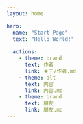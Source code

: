 ```yaml
---
layout: home

hero:
  name: "Start Page"
  text: "Hello World!"
  
  actions:
    - theme: brand
      text: 作者
      link: 关于/作者.md
    - theme: alt
      text: 内容
      link: 内容.md
    - theme: brand
      text: 朋友
      link: 朋友.md
---
```


### <Badge type="info" text="写作业" />
### <Badge type="info" text="Neuron Science-Exploring the Brain " />
### <Badge type="info" text="AI的25种可能 " />
### <Badge type="tip" text="废寝忘食" />
### <Badge type="warning" text="合理使用时间" />
### <Badge type="danger" text="加油" />


​            
<script setup>
import EffectSelector from './components/EffectSelector.vue'
import CommitCount from './components/CommitCount.vue'
</script>

<ClientOnly>
  <EffectSelector/>
  <CommitCount/>
</ClientOnly>